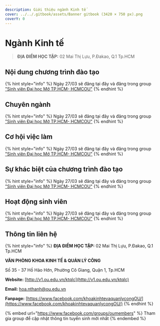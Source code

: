 ```yaml
---
description: Giới thiệu ngành Kinh tế
cover: ../../.gitbook/assets/Banner gitbook (3420 × 750 px).png
coverY: 0
---
```


# Ngành Kinh tế

> **ĐỊA ĐIỂM HỌC TẬP:** 02 Mai Thị Lựu, P.Đakao, Q.1 Tp.HCM

## Nội dung chương trình đào tạo

{% hint style="info" %}
Ngày 27/03 sẽ đăng tại đây và đăng trong group ["Sinh viên Đại học Mở TP.HCM- HCMCOU"](https://www.facebook.com/groups/oumembers)
{% endhint %}

## Chuyên ngành

{% hint style="info" %}
Ngày 27/03 sẽ đăng tại đây và đăng trong group ["Sinh viên Đại học Mở TP.HCM- HCMCOU"](https://www.facebook.com/groups/oumembers)
{% endhint %}

## Cơ hội việc làm

{% hint style="info" %}
Ngày 27/03 sẽ đăng tại đây và đăng trong group ["Sinh viên Đại học Mở TP.HCM- HCMCOU"](https://www.facebook.com/groups/oumembers)
{% endhint %}

## Sự khác biệt của chương trình đào tạo

{% hint style="info" %}
Ngày 27/03 sẽ đăng tại đây và đăng trong group ["Sinh viên Đại học Mở TP.HCM- HCMCOU"](https://www.facebook.com/groups/oumembers)
{% endhint %}

## Hoạt động sinh viên

{% hint style="info" %}
Ngày 27/03 sẽ đăng tại đây và đăng trong group ["Sinh viên Đại học Mở TP.HCM- HCMCOU"](https://www.facebook.com/groups/oumembers)
{% endhint %}

## Thông tin liên hệ

{% hint style="info" %}
**ĐỊA ĐIỂM HỌC TẬP:** 02 Mai Thị Lựu, P.Đakao, Q.1 Tp.HCM

**VĂN PHÒNG KHOA KINH TẾ & QUẢN LÝ CÔNG**

Số 35 - 37 Hồ Hảo Hớn, Phường Cô Giang, Quận 1, Tp.HCM

**Website:** [http://v1.ou.edu.vn/ktqlc](http://v1.ou.edu.vn/ktqlc)

**Email:** [hoa.nthanh@ou.edu.vn](mailto:doanhoicntt@ou.edu.vn)

**Fanpage:** [https://www.facebook.com/khoakinhtevaquanlycongOU/](https://www.facebook.com/khoakinhtevaquanlycongOU/)
{% endhint %}

{% embed url="https://www.facebook.com/groups/oumembers" %}
Tham gia group để cập nhật thông tin tuyển sinh mới nhất
{% endembed %}
